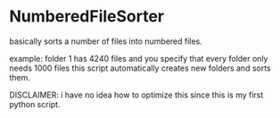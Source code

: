# NumberedFileSorter

basically sorts a number of files into numbered files.

example: folder 1 has 4240 files and you specify that every folder only needs 1000 files
this script automatically creates new folders and sorts them. 

DISCLAIMER: i have no idea how to optimize this since this is my first python script.   
